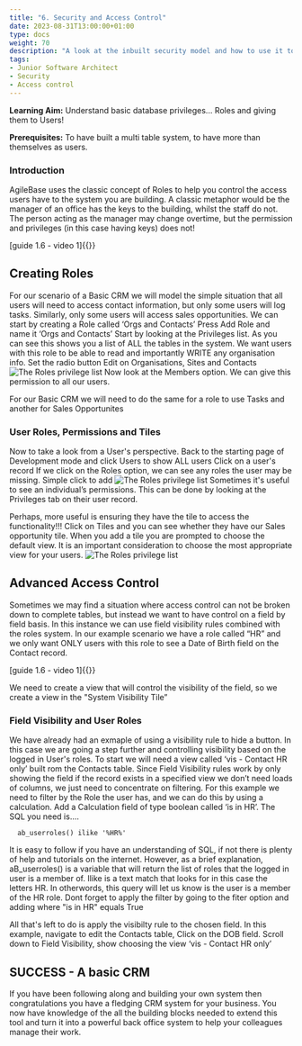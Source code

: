 ```yaml
---
title: "6. Security and Access Control"
date: 2023-08-31T13:00:00+01:00
type: docs
weight: 70
description: "A look at the inbuilt security model and how to use it to control access"
tags:
- Junior Software Architect
- Security
- Access control
---
```

**Learning Aim:**   Understand basic database privileges... Roles and giving them to Users!

**Prerequisites:** To have built a multi table system, to have more than themselves as users.

### Introduction
AgileBase uses the classic concept of Roles to help you control the access users have to the system you are building.
A classic metaphor would be the manager of an office has the keys to the building, whilst the staff do not. The person acting as the manager may change overtime, but the permission and privileges (in this case having keys) does not!

[guide 1.6 - video 1]{{<youtube id="ybixmV1TdVA">}}

## Creating Roles
For our scenario of a Basic CRM we will model the simple situation that all users will need to access contact information, but only some users will log tasks. Similarly, only some users will access sales opportunities.
We can start by creating a Role called ‘Orgs and Contacts’
Press Add Role and name it ‘Orgs and Contacts’
Start by looking at the Privileges list. As you can see this shows you a list of ALL the tables in the system. We want users with this role to be able to read and importantly WRITE any organisation info.
Set the radio button Edit on Organisations, Sites and Contacts 
![The Roles privilege list](/roles-privileges.png)
Now look at the Members option. We can give this permission to all our users.

For our Basic CRM we will need to do the same for a role to use Tasks and another for Sales Opportunites

### User Roles, Permissions and Tiles
Now to take a look from a User's perspective.
Back to the starting page of Development mode and click Users to show ALL users
Click on a user's record
If we click on the Roles option, we can see any roles the user may be missing. 
Simple click to add
![The Roles privilege list](/user-roles.png)
Sometimes it's useful to see an individual’s permissions. This can be done by looking at the Privileges tab on their user record. 

Perhaps, more useful is ensuring they have the tile to access the functionality!!!
Click on Tiles and you can see whether they have our Sales opportunity tile. 
When you add a tile you are prompted to choose the default view. It is an important consideration to choose the most appropriate view for your users.
![The Roles privilege list](/user-adding-tile.png)

## Advanced Access Control
Sometimes we may find a situation where access control can not be broken down to complete tables, but instead we want to have control on a field by field basis. In this instance we can use field visibility rules combined with the roles system. 
In our example scenario we have a role called “HR” and we only want ONLY users with this role to see a Date of Birth field on the Contact record.

[guide 1.6 - video 1]{{<youtube id="MEFep-NFl1o">}}

We need to create a view that will control the visibility of the field, so we create a view in the "System Visibility Tile”
### Field Visibility and User Roles
We have already had an exmaple of using a visibility rule to hide a button. In this case we are going a step further and controlling visibility based on the logged in User's roles.
To start we will need a view called ‘vis - Contact HR only’ built rom the Contacts table.
Since Field Visibility rules work by only showing the field if the record exists in a specified view we don’t need loads of columns, we just need to concentrate on filtering. For this example we need to filter by the Role the user has, and we can do this by using a calculation.
Add a Calculation field of type boolean called ‘is in HR’. The SQL you need is....
 ```
   ab_userroles() ilike '%HR%'
 ``` 
 It is easy to follow if you have an understanding of SQL, if not there is plenty of help and tutorials on the internet. However, as a brief explanation, aB_userroles() is a variable that will return the list of roles that the logged in user is a member of. Ilike is a text match that looks for in this case the letters HR. In otherwords, this query will let us know is the user is a member of the HR role.
Dont forget to apply the filter by going to the fiter option and adding where "is in HR" equals True

All that's left to do is apply the visibilty rule to the chosen field. In this example, navigate to edit the Contacts table, Click on the DOB field.
Scroll down to Field Visibility, show choosing the view ‘vis - Contact HR only’

## SUCCESS - A basic CRM
If you have been following along and building your own system then congratulations you have a fledging CRM system for your business. You now have knowledge of the all the building blocks needed to extend this tool and turn it into a powerful back office system to help your colleagues manage their work. 




